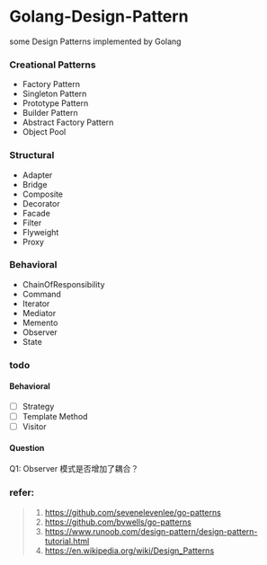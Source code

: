 # Golang-Design-Pattern
some Design Patterns implemented by Golang

### Creational Patterns
- Factory Pattern
- Singleton Pattern
- Prototype Pattern
- Builder Pattern
- Abstract Factory Pattern
- Object Pool

### Structural
- Adapter
- Bridge
- Composite
- Decorator
- Facade
- Filter
- Flyweight
- Proxy

### Behavioral
- ChainOfResponsibility
- Command
- Iterator
- Mediator
- Memento
- Observer
- State

### todo
#### Behavioral
- [ ] Strategy
- [ ] Template Method
- [ ] Visitor

#### Question
Q1: Observer 模式是否增加了耦合？

### refer:
> 1. https://github.com/sevenelevenlee/go-patterns
> 2. https://github.com/bvwells/go-patterns
> 3. https://www.runoob.com/design-pattern/design-pattern-tutorial.html
> 4. https://en.wikipedia.org/wiki/Design_Patterns
